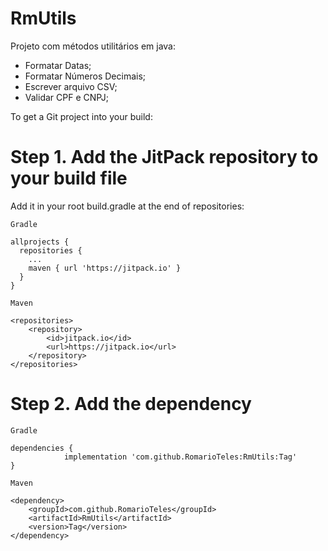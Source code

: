 # RmUtils
Projeto com métodos utilitários em java:
- Formatar Datas;
- Formatar Números Decimais;
- Escrever arquivo CSV;
- Validar CPF e CNPJ;

To get a Git project into your build:

# Step 1. Add the JitPack repository to your build file

Add it in your root build.gradle at the end of repositories:
```
Gradle

allprojects {
  repositories {
    ...
    maven { url 'https://jitpack.io' }
  }
}

Maven

<repositories>
	<repository>
	    <id>jitpack.io</id>
	    <url>https://jitpack.io</url>
	</repository>
</repositories>

```
  
  
# Step 2. Add the dependency
```
Gradle

dependencies {
	        implementation 'com.github.RomarioTeles:RmUtils:Tag'
}

Maven

<dependency>
    <groupId>com.github.RomarioTeles</groupId>
    <artifactId>RmUtils</artifactId>
    <version>Tag</version>
</dependency>

```


